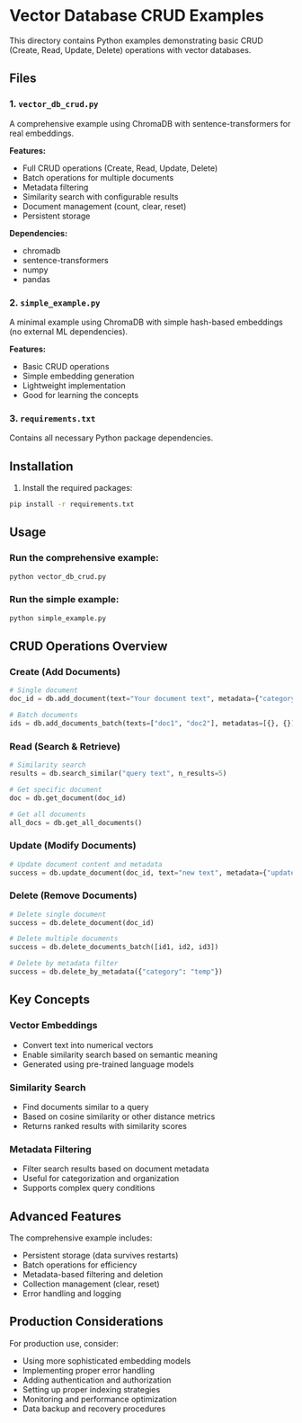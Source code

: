 # Vector Database CRUD Examples

This directory contains Python examples demonstrating basic CRUD (Create, Read, Update, Delete) operations with vector databases.

## Files

### 1. `vector_db_crud.py`
A comprehensive example using ChromaDB with sentence-transformers for real embeddings.

**Features:**
- Full CRUD operations (Create, Read, Update, Delete)
- Batch operations for multiple documents
- Metadata filtering
- Similarity search with configurable results
- Document management (count, clear, reset)
- Persistent storage

**Dependencies:**
- chromadb
- sentence-transformers
- numpy
- pandas

### 2. `simple_example.py`
A minimal example using ChromaDB with simple hash-based embeddings (no external ML dependencies).

**Features:**
- Basic CRUD operations
- Simple embedding generation
- Lightweight implementation
- Good for learning the concepts

### 3. `requirements.txt`
Contains all necessary Python package dependencies.

## Installation

1. Install the required packages:
```bash
pip install -r requirements.txt
```

## Usage

### Run the comprehensive example:
```bash
python vector_db_crud.py
```

### Run the simple example:
```bash
python simple_example.py
```

## CRUD Operations Overview

### Create (Add Documents)
```python
# Single document
doc_id = db.add_document(text="Your document text", metadata={"category": "example"})

# Batch documents
ids = db.add_documents_batch(texts=["doc1", "doc2"], metadatas=[{}, {}])
```

### Read (Search & Retrieve)
```python
# Similarity search
results = db.search_similar("query text", n_results=5)

# Get specific document
doc = db.get_document(doc_id)

# Get all documents
all_docs = db.get_all_documents()
```

### Update (Modify Documents)
```python
# Update document content and metadata
success = db.update_document(doc_id, text="new text", metadata={"updated": True})
```

### Delete (Remove Documents)
```python
# Delete single document
success = db.delete_document(doc_id)

# Delete multiple documents
success = db.delete_documents_batch([id1, id2, id3])

# Delete by metadata filter
success = db.delete_by_metadata({"category": "temp"})
```

## Key Concepts

### Vector Embeddings
- Convert text into numerical vectors
- Enable similarity search based on semantic meaning
- Generated using pre-trained language models

### Similarity Search
- Find documents similar to a query
- Based on cosine similarity or other distance metrics
- Returns ranked results with similarity scores

### Metadata Filtering
- Filter search results based on document metadata
- Useful for categorization and organization
- Supports complex query conditions

## Advanced Features

The comprehensive example includes:
- Persistent storage (data survives restarts)
- Batch operations for efficiency
- Metadata-based filtering and deletion
- Collection management (clear, reset)
- Error handling and logging

## Production Considerations

For production use, consider:
- Using more sophisticated embedding models
- Implementing proper error handling
- Adding authentication and authorization
- Setting up proper indexing strategies
- Monitoring and performance optimization
- Data backup and recovery procedures